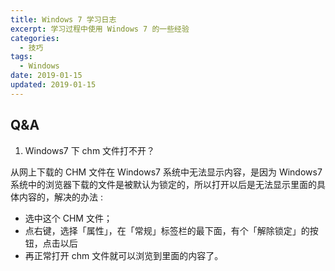 ```yaml
---
title: Windows 7 学习日志
excerpt: 学习过程中使用 Windows 7 的一些经验
categories:
  - 技巧
tags:
  - Windows
date: 2019-01-15
updated: 2019-01-15
---
```


## Q&A

1. Windows7 下 chm 文件打不开？

从网上下载的 CHM 文件在 Windows7 系统中无法显示内容，是因为 Windows7 系统中的浏览器下载的文件是被默认为锁定的，所以打开以后是无法显示里面的具体内容的，解决的办法 :

- 选中这个 CHM 文件；
- 点右键，选择「属性」，在「常规」标签栏的最下面，有个「解除锁定」的按钮，点击以后
- 再正常打开 chm 文件就可以浏览到里面的内容了。
